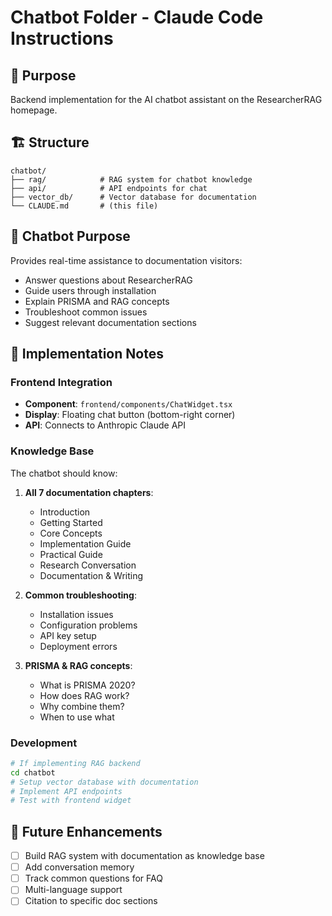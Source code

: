 # Chatbot Folder - Claude Code Instructions

## 📁 Purpose

Backend implementation for the AI chatbot assistant on the ResearcherRAG homepage.

## 🏗️ Structure

```
chatbot/
├── rag/            # RAG system for chatbot knowledge
├── api/            # API endpoints for chat
├── vector_db/      # Vector database for documentation
└── CLAUDE.md       # (this file)
```

## 🤖 Chatbot Purpose

Provides real-time assistance to documentation visitors:
- Answer questions about ResearcherRAG
- Guide users through installation
- Explain PRISMA and RAG concepts
- Troubleshoot common issues
- Suggest relevant documentation sections

## 🔧 Implementation Notes

### Frontend Integration

- **Component**: `frontend/components/ChatWidget.tsx`
- **Display**: Floating chat button (bottom-right corner)
- **API**: Connects to Anthropic Claude API

### Knowledge Base

The chatbot should know:
1. **All 7 documentation chapters**:
   - Introduction
   - Getting Started
   - Core Concepts
   - Implementation Guide
   - Practical Guide
   - Research Conversation
   - Documentation & Writing

2. **Common troubleshooting**:
   - Installation issues
   - Configuration problems
   - API key setup
   - Deployment errors

3. **PRISMA & RAG concepts**:
   - What is PRISMA 2020?
   - How does RAG work?
   - Why combine them?
   - When to use what

### Development

```bash
# If implementing RAG backend
cd chatbot
# Setup vector database with documentation
# Implement API endpoints
# Test with frontend widget
```

## 📝 Future Enhancements

- [ ] Build RAG system with documentation as knowledge base
- [ ] Add conversation memory
- [ ] Track common questions for FAQ
- [ ] Multi-language support
- [ ] Citation to specific doc sections
